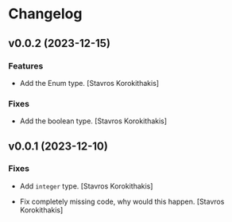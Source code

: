 # Changelog


## v0.0.2 (2023-12-15)

### Features

* Add the Enum type. [Stavros Korokithakis]

### Fixes

* Add the boolean type. [Stavros Korokithakis]


## v0.0.1 (2023-12-10)

### Fixes

* Add `integer` type. [Stavros Korokithakis]

* Fix completely missing code, why would this happen. [Stavros Korokithakis]


